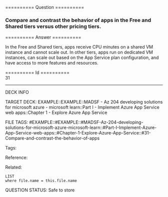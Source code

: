 ========== Question ==========  

### Compare and contrast the behavior of apps in the Free and Shared tiers versus other pricing tiers.  

========== Answer ==========  

In the Free and Shared tiers, apps receive CPU minutes on a shared VM instance
and cannot scale out. In other tiers, apps run on dedicated VM instances, can
scale out based on the App Service plan configuration, and have access to more
features and resources.

========== Id ==========  
31

---

DECK INFO

TARGET DECK: EXAMPLE::EXAMPLE::MADSF - Az 204 developing solutions for microsoft azure - microsoft learn::Part I - Implement Azure App Service web apps::Chapter 1 - Explore Azure App Service

FILE TAGS: #EXAMPLE::#EXAMPLE::#MADSF-Az-204-developing-solutions-for-microsoft-azure-microsoft-learn::#Part-I-Implement-Azure-App-Service-web-apps::#Chapter-1-Explore-Azure-App-Service::#31-Compare-and-contrast-the-behavior-of-apps

Tags:

Reference:

Related:

```dataview
LIST
where file.name = this.file.name
```
QUESTION STATUS: Safe to store

